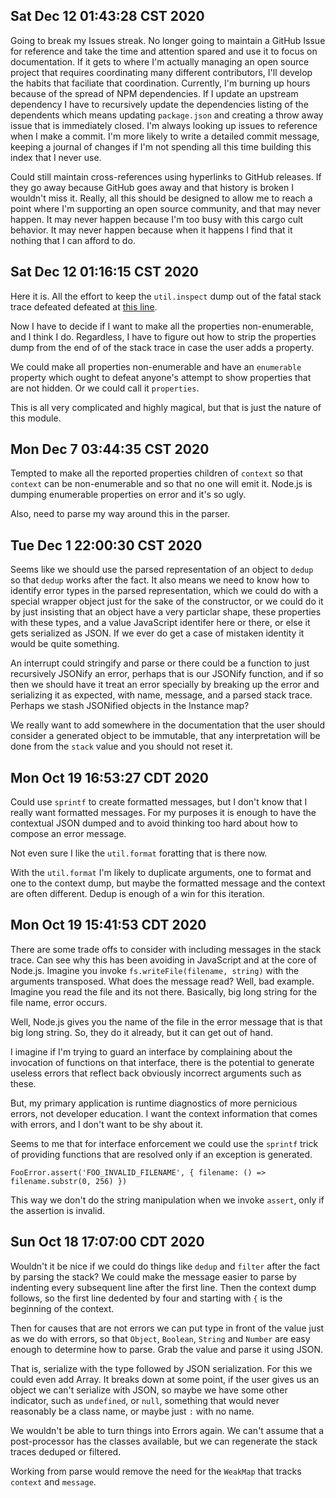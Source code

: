 ## Sat Dec 12 01:43:28 CST 2020

Going to break my Issues streak. No longer going to maintain a GitHub Issue for
reference and take the time and attention spared and use it to focus on
documentation. If it gets to where I'm actually managing an open source project
that requires coordinating many different contributors, I'll develop the habits
that faciliate that coordination. Currently, I'm burning up hours because of the
spread of NPM dependencies. If I update an upstream dependency I have to
recursively update the dependencies listing of the dependents which means
updating `package.json` and creating a throw away issue that is immediately
closed. I'm always looking up issues to reference when I make a commit. I'm
more likely to write a detailed commit message, keeping a journal of changes if
I'm not spending all this time building this index that I never use.

Could still maintain cross-references using hyperlinks to GitHub releases. If
they go away because GitHub goes away and that history is broken I wouldn't miss
it. Really, all this should be designed to allow me to reach a point where I'm
supporting an open source community, and that may never happen. It may never
happen because I'm too busy with this cargo cult behavior. It may never happen
because when it happens I find that it nothing that I can afford to do.

## Sat Dec 12 01:16:15 CST 2020

Here it is. All the effort to keep the `util.inspect` dump out of the fatal
stack trace defeated defeated at [this line](https://github.com/nodejs/node/blob/b589128f6f4c3c6f636bfb0146957847ef0a8d53/lib/internal/errors.js#L721).

Now I have to decide if I want to make all the properties non-enumerable, and I
think I do. Regardless, I have to figure out how to strip the properties dump
from the end of of the stack trace in case the user adds a property.

We could make all properties non-enumerable and have an `enumerable` property
which ought to defeat anyone's attempt to show properties that are not hidden.
Or we could call it `properties`.

This is all very complicated and highly magical, but that is just the nature of
this module.

## Mon Dec  7 03:44:35 CST 2020

Tempted to make all the reported properties children of `context` so that
`context` can be non-enumerable and so that no one will emit it. Node.js is
dumping enumerable properties on error and it's so ugly.

Also, need to parse my way around this in the parser.

## Tue Dec  1 22:00:30 CST 2020

Seems like we should use the parsed representation of an object to `dedup` so
that `dedup` works after the fact. It also means we need to know how to identify
error types in the parsed representation, which we could do with a special
wrapper object just for the sake of the constructor, or we could do it by just
insisting that an object have a very particlar shape, these properties with
these types, and a value JavaScript identifer here or there, or else it gets
serialized as JSON. If we ever do get a case of mistaken identity it would be
quite something.

An interrupt could stringify and parse or there could be a function to just
recursively JSONify an error, perhaps that is our JSONify function, and if so
then we should have it treat an error specially by breaking up the error and
serializing it as expected, with name, message, and a parsed stack trace.
Perhaps we stash JSONified objects in the Instance map?

We really want to add somewhere in the documentation that the user should
consider a generated object to be immutable, that any interpretation will be
done from the `stack` value and you should not reset it.

## Mon Oct 19 16:53:27 CDT 2020

Could use `sprintf` to create formatted messages, but I don't know that I really
want formatted messages. For my purposes it is enough to have the contextual
JSON dumped and to avoid thinking too hard about how to compose an error
message.

Not even sure I like the `util.format` foratting that is there now.

With the `util.format` I'm likely to duplicate arguments, one to format and one
to the context dump, but maybe the formatted message and the context are often
different. Dedup is enough of a win for this iteration.

## Mon Oct 19 15:41:53 CDT 2020

There are some trade offs to consider with including messages in the stack
trace. Can see why this has been avoiding in JavaScript and at the core of
Node.js. Imagine you invoke `fs.writeFile(filename, string)` with the arguments
transposed. What does the message read? Well, bad example. Imagine you read the
file and its not there. Basically, big long string for the file name, error
occurs.

Well, Node.js gives you the name of the file in the error message that is that
big long string. So, they do it already, but it can get out of hand.

I imagine if I'm trying to guard an interface by complaining about the
invocation of functions on that interface, there is the potential to generate
useless errors that reflect back obviously incorrect arguments such as these.

But, my primary application is runtime diagnostics of more pernicious errors,
not developer education. I want the context information that comes with errors,
and I don't want to be shy about it.

Seems to me that for interface enforcement we could use the `sprintf` trick of
providing functions that are resolved only if an exception is generated.

```
FooError.assert('FOO_INVALID_FILENAME', { filename: () => filename.substr(0, 256) })
```

This way we don't do the string manipulation when we invoke `assert`, only if
the assertion is invalid.

## Sun Oct 18 17:07:00 CDT 2020

Wouldn't it be nice if we could do things like `dedup` and `filter` after the
fact by parsing the stack? We could make the message easier to parse by
indenting every subsequent line after the first line. Then the context dump
follows, so the first line dedented by four and starting with `{` is the
beginning of the context.

Then for causes that are not errors we can put type in front of the value just
as we do with errors, so that `Object`, `Boolean`, `String` and `Number` are
easy enough to determine how to parse. Grab the value and parse it using JSON.

That is, serialize with the type followed by JSON serialization. For this we
could even add Array. It breaks down at some point, if the user gives us an
object we can't serialize with JSON, so maybe we have some other indicator, such
as `undefined`, or `null`, something that would never reasonably be a class
name, or maybe just `:` with no name.

We wouldn't be able to turn things into Errors again. We can't assume that a
post-processor has the classes available, but we can regenerate the stack traces
deduped or filtered.

Working from parse would remove the need for the `WeakMap` that tracks `context`
and `message`.
